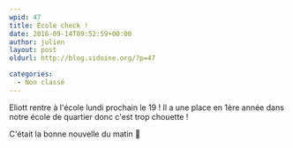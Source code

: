 ```yaml
---
wpid: 47
title: École check !
date: 2016-09-14T09:52:59+00:00
author: julien
layout: post
oldurl: http://blog.sidoine.org/?p=47

categories:
  - Non classé
---
```

Eliott rentre à l'école lundi prochain le 19 ! Il a une place en 1ère année dans notre école de quartier donc c'est trop chouette !

C'était la bonne nouvelle du matin 🙂